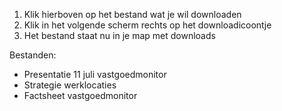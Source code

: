 1. Klik hierboven op het bestand wat je wil downloaden
2. Klik in het volgende scherm rechts op het downloadicoontje
3. Het bestand staat nu in je map met downloads

Bestanden:
- Presentatie 11 juli vastgoedmonitor
- Strategie werklocaties
- Factsheet vastgoedmonitor
